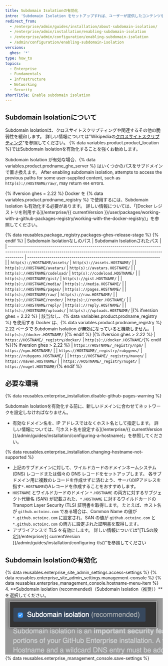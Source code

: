 ```yaml
---
title: Subdomain Isolationの有効化
intro: 'Subdomain Isolation をセットアップすれば、ユーザーが提供したコンテンツを {% data variables.product.prodname_ghe_server %} アプライアンスの他の部分から安全に分離できるようになります。'
redirect_from:
  - /enterprise/admin/guides/installation/about-subdomain-isolation/
  - /enterprise/admin/installation/enabling-subdomain-isolation
  - /enterprise/admin/configuration/enabling-subdomain-isolation
  - /admin/configuration/enabling-subdomain-isolation
versions:
  ghes: '*'
type: how_to
topics:
  - Enterprise
  - Fundamentals
  - Infrastructure
  - Networking
  - Security
shortTitle: Enable subdomain isolation
---
```


## Subdomain Isolationについて

Subdomain Isolationは、クロスサイトスクリプティングや関連するその他の脆弱性を緩和します。 詳しい情報については"Wikipediaの[クロスサイトスクリプティング](http://en.wikipedia.org/wiki/Cross-site_scripting)"を参照してください。 {% data variables.product.product_location %}ではSubdomain Isolationを有効化することを強くお勧めします。

Subdomain Isolation が有効な場合、{% data variables.product.prodname_ghe_server %} はいくつかのパスをサブドメインで置き換えます。 After enabling subdomain isolation, attempts to access the previous paths for some user-supplied content, such as `http(s)://HOSTNAME/raw/`, may return `404` errors.

{% ifversion ghes = 2.22 %}
Docker を {% data variables.product.prodname_registry %} で使用するには、Subdomain Isolation も有効化する必要があります。 詳しい情報については、「[Docker レジストリを利用する](/enterprise/{{ currentVersion }}/user/packages/working-with-a-github-packages-registry/working-with-the-docker-registry)」を参照してください。

{% data reusables.package_registry.packages-ghes-release-stage %}
{% endif %}
| Subdomain Isolationなしのパス                                                                                                                                            | Subdomain Isolationされたパス                                           |
| ------------------------------------------------------------------------------------------------------------------------------------------------------------------- | ------------------------------------------------------------------ |
| `http(s)://HOSTNAME/assets/`                                                                                                                                        | `http(s)://assets.HOSTNAME/`                                       |
| `http(s)://HOSTNAME/avatars/`                                                                                                                                       | `http(s)://avatars.HOSTNAME/`                                      |
| `http(s)://HOSTNAME/codeload/`                                                                                                                                      | `http(s)://codeload.HOSTNAME/`                                     |
| `http(s)://HOSTNAME/gist/`                                                                                                                                          | `http(s)://gist.HOSTNAME/`                                         |
| `http(s)://HOSTNAME/media/`                                                                                                                                         | `http(s)://media.HOSTNAME/`                                        |
| `http(s)://HOSTNAME/pages/`                                                                                                                                         | `http(s)://pages.HOSTNAME/`                                        |
| `http(s)://HOSTNAME/raw/`                                                                                                                                           | `http(s)://raw.HOSTNAME/`                                          |
| `http(s)://HOSTNAME/render/`                                                                                                                                        | `http(s)://render.HOSTNAME/`                                       |
| `http(s)://HOSTNAME/reply/`                                                                                                                                         | `http(s)://reply.HOSTNAME/`                                        |
| `http(s)://HOSTNAME/uploads/`                                                                                                                                       | `http(s)://uploads.HOSTNAME/`     |{% ifversion ghes = 2.22 %}
| 該当なし、{% data variables.product.prodname_registry %} を使用する Docker は、{% data variables.product.prodname_registry %} 2.22 ベータで Subdomain Isolation が無効になっていると機能しません。 | `http(s)://docker.HOSTNAME/` |{% endif %}                          |{% ifversion ghes > 2.22 %}
| `https://HOSTNAME/_registry/docker/`                                                                                                                                | `http(s)://docker.HOSTNAME/`{% endif %}{% ifversion ghes > 2.22 %}
| `https://HOSTNAME/_registry/npm/`                                                                                                                                   | `https://npm.HOSTNAME/`                                            |
| `https://HOSTNAME/_registry/rubygems/`                                                                                                                              | `https://rubygems.HOSTNAME/`                                       |
| `https://HOSTNAME/_registry/maven/`                                                                                                                                 | `https://maven.HOSTNAME/`                                          |
| `https://HOSTNAME/_registry/nuget/`                                                                                                                                 | `https://nuget.HOSTNAME/`{% endif %}

## 必要な環境

{% data reusables.enterprise_installation.disable-github-pages-warning %}

Subdomain Isolationを有効化する前に、新しいドメインに合わせてネットワークを設定しなければなりません。

- 有効なドメイン名を、IP アドレスではなくホスト名として指定します。 詳しい情報については、「[ホスト名を設定する](/enterprise/{{ currentVersion }}/admin/guides/installation/configuring-a-hostname)」を参照してください。

{% data reusables.enterprise_installation.changing-hostname-not-supported %}

- 上記のサブドメインに対して、ワイルドカードのドメインネームシステム (DNS) レコードまたは個々の DNS レコードをセットアップします。 各サブドメイン用に複数のレコードを作成せずに済むよう、サーバのIPアドレスを指す`*.HOSTNAME`のAレコードを作成することをおすすめします。
- `HOSTNAME` とワイルドカードのドメイン `*.HOSTNAME` の両方に対するサブジェクト代替名 (SAN) が記載された、`*.HOSTNAME` に対するワイルドカードの Transport Layer Security (TLS) 証明書を取得します。 たとえば、ホスト名が `github.octoinc.com` である場合は、Common Name の値が `*.github.octoinc.com` に設定され、SAN の値が `github.octoinc.com` と `*.github.octoinc.com` の両方に設定された証明書を取得します。
- アプライアンスで TLS を有効にします。 詳しい情報については"[TLSの設定](/enterprise/{{ currentVersion }}/admin/guides/installation/configuring-tls/)"を参照してください

## Subdomain Isolationの有効化

{% data reusables.enterprise_site_admin_settings.access-settings %}
{% data reusables.enterprise_site_admin_settings.management-console %}
{% data reusables.enterprise_management_console.hostname-menu-item %}
4. **Subdomain isolation (recommended)（Subdomain Isolation（推奨））**を選択してください。 ![Subdomain Isolation を有効化するチェックボックス](/assets/images/enterprise/management-console/subdomain-isolation.png)
{% data reusables.enterprise_management_console.save-settings %}
